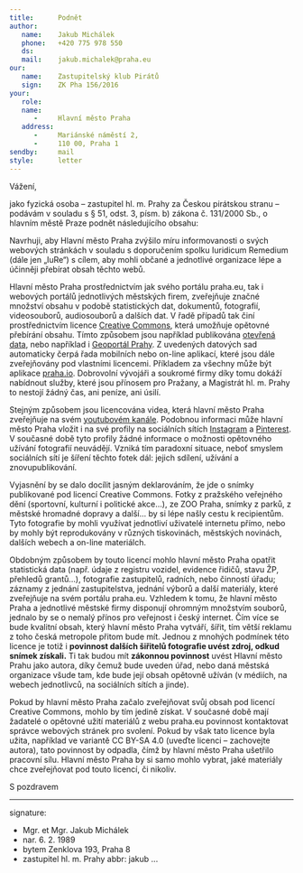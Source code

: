 ```yaml
---
title:      Podnět
author:
   name:    Jakub Michálek
   phone:   +420 775 978 550
   ds:      
   mail:    jakub.michalek@praha.eu
our:
   name:    Zastupitelský klub Pirátů
   sign:    ZK Pha 156/2016
your:
   role:    
   name:    
      -     Hlavní město Praha
   address:
      -     Mariánské náměstí 2,
      -     110 00, Praha 1
sendby:     mail
style:      letter
---
```


Vážení,

jako fyzická osoba – zastupitel hl. m. Prahy za Českou pirátskou stranu – podávám v souladu s § 51, odst. 3, písm. b) zákona č. 131/2000 Sb., o hlavním městě Praze podnět následujícího obsahu: 

Navrhuji, aby Hlavní město Praha zvýšilo míru informovanosti o svých webových stránkách v souladu s doporučením spolku Iuridicum Remedium (dále jen „IuRe“) s cílem, aby mohli občané a jednotlivé organizace lépe a účinněji přebírat obsah těchto webů. 

Hlavní město Praha prostřednictvím jak svého portálu praha.eu, tak i webových portálů jednotlivých městských firem, zveřejňuje značné množství obsahu v podobě statistických dat, dokumentů, fotografií, videosouborů, audiosouborů a dalších dat. V řadě případů tak činí prostřednictvím licence [Creative Commons](http://www.creativecommons.cz/), která umožňuje opětovné přebírání obsahu. Tímto způsobem jsou například publikována [otevřená data](http://www.opendata.praha.eu), nebo například i [Geoportál Prahy](http://www.geoportalpraha.cz/). Z uvedených datových sad automaticky čerpá řada mobilních nebo on-line aplikací, které jsou dále zveřejňovány pod vlastními licencemi. Příkladem za všechny může být aplikace [praha.io](http://praha.io/). Dobrovolní vývojáři a soukromé firmy díky tomu dokáží nabídnout služby, které jsou přínosem pro Pražany, a Magistrát hl. m. Prahy to nestojí žádný čas, ani peníze, ani úsilí.

Stejným způsobem jsou licencována videa, která hlavní město Praha zveřejňuje na svém [youtubovém kanále](https://www.youtube.com/user/PortalPrahaEu). Podobnou informaci může hlavní město Praha vložit i na své profily na sociálních sítích [Instagram](https://www.instagram.com/prague.eu/) a [Pinterest](https://cz.pinterest.com/Prahaeu/). V současné době tyto profily žádné informace o možnosti opětovného užívání fotografií neuvádějí. Vzniká tím paradoxní situace, neboť smyslem sociálních sítí je šíření těchto fotek dál: jejich sdílení, užívání a znovupublikování.

Vyjasnění by se dalo docílit jasným deklarováním, že jde o snímky publikované pod licencí Creative Commons. Fotky z pražského veřejného dění (sportovní, kulturní i politické akce…), ze ZOO Praha, snímky z parků, z městské hromadné dopravy a další... by si lépe našly cestu k recipientům. Tyto fotografie by mohli využívat jednotliví uživatelé internetu přímo, nebo by mohly být reprodukovány v různých tiskovinách, městských novinách, dalších webech a on-line materiálch. 

Obdobným způsobem by touto licencí mohlo hlavní město Praha opatřit statistická data (např. údaje z registru vozidel, evidence řidičů, stavu ŽP, přehledů grantů…), fotografie zastupitelů, radních, nebo činností úřadu; záznamy z jednání zastupitelstva, jednání výborů a další materiály, které zveřejňuje na svém portálu praha.eu. Vzhledem k tomu, že hlavní město Praha a jednotlivé městské firmy disponují ohromným množstvím souborů, jednalo by se o nemalý přínos pro veřejnost i český internet. Čím více se bude kvalitní obsah, který hlavní město Praha vytváří, šířit, tím větší reklamu z toho česká metropole přitom bude mít. Jednou z mnohých podmínek této licence je totiž i **povinnost dalších šiřitelů fotografie uvést zdroj, odkud snímek získali.** Ti tak budou mít **zákonnou povinnost** uvést Hlavní město Prahu jako autora, díky čemuž bude uveden úřad, nebo daná městská organizace všude tam, kde bude její obsah opětovně užíván (v médiích, na webech jednotlivců, na sociálních sítích a jinde). 

Pokud by hlavní město Praha začalo zveřejňovat svůj obsah pod licencí Creative Commons, mohlo by tím jedině získat. V současné době mají žadatelé o opětovné užití materiálů z webu praha.eu povinnost kontaktovat správce webových stránek pro svolení. Pokud by však tato licence byla užita, například ve variantě CC BY-SA 4.0 (uveďte licenci – zachovejte autora), tato povinnost by odpadla, čímž by hlavní město Praha ušetřilo pracovní sílu. Hlavní město Praha by si samo mohlo vybrat, jaké materiály chce zveřejňovat pod touto licencí, či nikoliv. 

S pozdravem

---
signature: 
  - Mgr. et Mgr. Jakub Michálek
  - nar. 6. 2. 1989
  - bytem Zenklova 193, Praha 8
  - zastupitel hl. m. Prahy
abbr:       jakub
...
